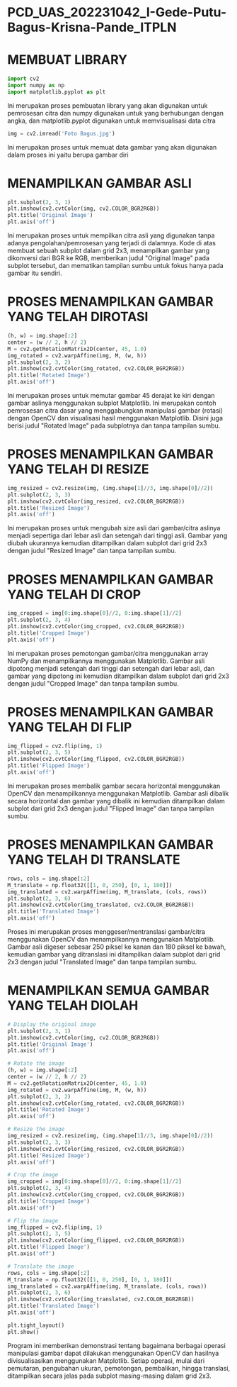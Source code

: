 # PCD_UAS_202231042_I-Gede-Putu-Bagus-Krisna-Pande_ITPLN
# MEMBUAT LIBRARY
```python
import cv2
import numpy as np
import matplotlib.pyplot as plt
```
Ini merupakan proses pembuatan library yang akan digunakan untuk pemrosesan citra dan numpy digunakan untuk yang berhubungan dengan angka, dan matplotlib.pyplot digunakan untuk memvisualisasi data citra <br>
```python
img = cv2.imread('Foto Bagus.jpg')
```
Ini merupakan proses untuk memuat data gambar yang akan digunakan dalam proses ini yaitu berupa gambar diri <br>
# MENAMPILKAN GAMBAR ASLI
```python
plt.subplot(2, 3, 1)
plt.imshow(cv2.cvtColor(img, cv2.COLOR_BGR2RGB))
plt.title('Original Image')
plt.axis('off')
```
Ini merupakan proses untuk mempilkan citra asli yang digunakan tanpa adanya pengolahan/pemrosesan yang terjadi di dalamnya. Kode di atas membuat sebuah subplot dalam grid 2x3, menampilkan gambar yang dikonversi dari BGR ke RGB, memberikan judul "Original Image" pada subplot tersebut, dan mematikan tampilan sumbu untuk fokus hanya pada gambar itu sendiri. <br>
# PROSES MENAMPILKAN GAMBAR YANG TELAH DIROTASI
```python
(h, w) = img.shape[:2]
center = (w // 2, h // 2)
M = cv2.getRotationMatrix2D(center, 45, 1.0)
img_rotated = cv2.warpAffine(img, M, (w, h))
plt.subplot(2, 3, 2)
plt.imshow(cv2.cvtColor(img_rotated, cv2.COLOR_BGR2RGB))
plt.title('Rotated Image')
plt.axis('off')
```
Ini merupakan proses untuk memutar gambar 45 derajat ke kiri dengan gambar aslinya menggunakan subplot Matplotlib. Ini merupakan contoh pemrosesan citra dasar yang menggabungkan manipulasi gambar (rotasi) dengan OpenCV dan visualisasi hasil menggunakan Matplotlib. Disini juga berisi judul "Rotated Image" pada subplotnya dan tanpa tampilan sumbu. <br>
# PROSES MENAMPILKAN GAMBAR YANG TELAH DI RESIZE
```python
img_resized = cv2.resize(img, (img.shape[1]//3, img.shape[0]//2))
plt.subplot(2, 3, 3)
plt.imshow(cv2.cvtColor(img_resized, cv2.COLOR_BGR2RGB))
plt.title('Resized Image')
plt.axis('off')
```
Ini merupakan proses untuk mengubah size asli dari gambar/citra aslinya menjadi sepertiga dari lebar asli dan setengah dari tinggi asli. Gambar yang diubah ukurannya kemudian ditampilkan dalam subplot dari grid 2x3 dengan judul "Resized Image" dan tanpa tampilan sumbu. <br>
# PROSES MENAMPILKAN GAMBAR YANG TELAH DI CROP
```python
img_cropped = img[0:img.shape[0]//2, 0:img.shape[1]//2]
plt.subplot(2, 3, 4)
plt.imshow(cv2.cvtColor(img_cropped, cv2.COLOR_BGR2RGB))
plt.title('Cropped Image')
plt.axis('off')
```
Ini merupakan proses pemotongan gambar/citra menggunakan array NumPy dan menampilkannya menggunakan Matplotlib. Gambar asli dipotong menjadi setengah dari tinggi dan setengah dari lebar asli, dan gambar yang dipotong ini kemudian ditampilkan dalam subplot dari grid 2x3 dengan judul "Cropped Image" dan tanpa tampilan sumbu. <br>
# PROSES MENAMPILKAN GAMBAR YANG TELAH DI FLIP
```python
img_flipped = cv2.flip(img, 1)
plt.subplot(2, 3, 5)
plt.imshow(cv2.cvtColor(img_flipped, cv2.COLOR_BGR2RGB))
plt.title('Flipped Image')
plt.axis('off')
```
Ini merupakan proses membalik gambar secara horizontal menggunakan OpenCV dan menampilkannya menggunakan Matplotlib. Gambar asli dibalik secara horizontal dan gambar yang dibalik ini kemudian ditampilkan dalam subplot dari grid 2x3 dengan judul "Flipped Image" dan tanpa tampilan sumbu. <br>
# PROSES MENAMPILKAN GAMBAR YANG TELAH DI TRANSLATE
```python
rows, cols = img.shape[:2]
M_translate = np.float32([[1, 0, 250], [0, 1, 180]])
img_translated = cv2.warpAffine(img, M_translate, (cols, rows))
plt.subplot(2, 3, 6)
plt.imshow(cv2.cvtColor(img_translated, cv2.COLOR_BGR2RGB))
plt.title('Translated Image')
plt.axis('off')
```
Proses ini merupakan proses menggeser/mentranslasi gambar/citra menggunakan OpenCV dan menampilkannya menggunakan Matplotlib. Gambar asli digeser sebesar 250 piksel ke kanan dan 180 piksel ke bawah, kemudian gambar yang ditranslasi ini ditampilkan dalam subplot dari grid 2x3 dengan judul "Translated Image" dan tanpa tampilan sumbu.
# MENAMPILKAN SEMUA GAMBAR YANG TELAH DIOLAH
```python
# Display the original image
plt.subplot(2, 3, 1)
plt.imshow(cv2.cvtColor(img, cv2.COLOR_BGR2RGB))
plt.title('Original Image')
plt.axis('off')

# Rotate the image 
(h, w) = img.shape[:2]
center = (w // 2, h // 2)
M = cv2.getRotationMatrix2D(center, 45, 1.0)
img_rotated = cv2.warpAffine(img, M, (w, h))
plt.subplot(2, 3, 2)
plt.imshow(cv2.cvtColor(img_rotated, cv2.COLOR_BGR2RGB))
plt.title('Rotated Image')
plt.axis('off')

# Resize the image 
img_resized = cv2.resize(img, (img.shape[1]//3, img.shape[0]//2))
plt.subplot(2, 3, 3)
plt.imshow(cv2.cvtColor(img_resized, cv2.COLOR_BGR2RGB))
plt.title('Resized Image')
plt.axis('off')

# Crop the image 
img_cropped = img[0:img.shape[0]//2, 0:img.shape[1]//2]
plt.subplot(2, 3, 4)
plt.imshow(cv2.cvtColor(img_cropped, cv2.COLOR_BGR2RGB))
plt.title('Cropped Image')
plt.axis('off')

# Flip the image 
img_flipped = cv2.flip(img, 1)
plt.subplot(2, 3, 5)
plt.imshow(cv2.cvtColor(img_flipped, cv2.COLOR_BGR2RGB))
plt.title('Flipped Image')
plt.axis('off')

# Translate the image 
rows, cols = img.shape[:2]
M_translate = np.float32([[1, 0, 250], [0, 1, 180]])
img_translated = cv2.warpAffine(img, M_translate, (cols, rows))
plt.subplot(2, 3, 6)
plt.imshow(cv2.cvtColor(img_translated, cv2.COLOR_BGR2RGB))
plt.title('Translated Image')
plt.axis('off')

plt.tight_layout()
plt.show()
```
Program ini memberikan demonstrasi tentang bagaimana berbagai operasi manipulasi gambar dapat dilakukan menggunakan OpenCV dan hasilnya divisualisasikan menggunakan Matplotlib. Setiap operasi, mulai dari pemutaran, pengubahan ukuran, pemotongan, pembalikan, hingga translasi, ditampilkan secara jelas pada subplot masing-masing dalam grid 2x3.
